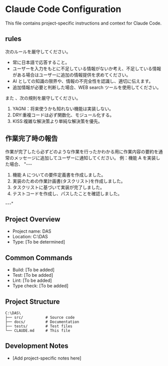 # Claude Code Configuration

This file contains project-specific instructions and context for Claude Code.

## rules

次のルールを厳守してください。

- 常に日本語で応答すること。
- ユーザーを入力をもとに不足している情報がないか考え、不足している情報がある場合はユーザーに追加の情報提供を求めてください。
- AI としての知識の限界や、情報の不完全性を認識し、適切に伝えます。
- 追加情報が必要と判断した場合、WEB search ツールを使用してください。

また 、次の規則を厳守してください。

1. YAGNI：将来使うかも知れない機能は実装しない。
2. DRY:重複コードは必ず関数化、モジュール化する。
3. KISS:複雑な解決策より単純な解決策を優先。

## 作業完了時の報告

作業が完了したら必ずどのような作業を行ったかわかる用に作業内容の要約を通常のメッセージに追加してユーザーに通知してください。
例：機能 A を実装した場合、
"---

1. 機能 A についての要件定義書を作成しました。
2. 実装のための作業計画書(タスクリスト)を作成しました。
3. タスクリストに基づいて実装が完了しました。
4. テストコードを作成し、パスしたことを確認しました。

---"

## Project Overview

- Project name: DAS
- Location: C:\DAS
- Type: [To be determined]

## Common Commands

- Build: [To be added]
- Test: [To be added]
- Lint: [To be added]
- Type check: [To be added]

## Project Structure

```
C:\DAS\
├── src/          # Source code
├── docs/         # Documentation
├── tests/        # Test files
└── CLAUDE.md     # This file
```

## Development Notes

- [Add project-specific notes here]
